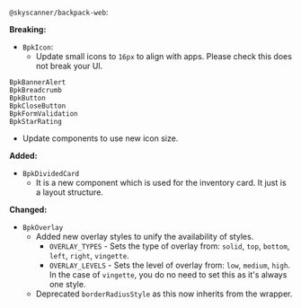 `@skyscanner/backpack-web`:

**Breaking:**

- `BpkIcon`:
  - Update small icons to `16px` to align with apps. Please check this does not break your UI.

`BpkBannerAlert` </br>
`BpkBreadcrumb` </br>
`BpkButton` </br>
`BpkCloseButton` </br>
`BpkFormValidation` </br>
`BpkStarRating` </br>
  - Update components to use new icon size.

**Added:**

- `BpkDividedCard`
  - It is a new component which is used for the inventory card. It just is a layout structure.
 
**Changed:**

  - `BpkOverlay`
    - Added new overlay styles to unify the availability of styles.
      - `OVERLAY_TYPES` - Sets the type of overlay from: `solid`, `top`, `bottom`, `left`, `right`, `vingette`.
      - `OVERLAY_LEVELS` - Sets the level of overlay from: `low`, `medium`, `high`. In the case of `vingette`, you do no need to set this as it's always one style.
    - Deprecated `borderRadiusStyle` as this now inherits from the wrapper.
